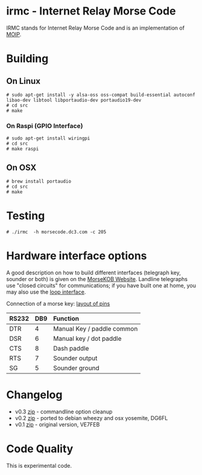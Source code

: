 irmc - Internet Relay Morse Code
================================
IRMC stands for Internet Relay Morse Code and is an implementation of [MOIP](http://8ch9azbsfifz.github.io/moip/).

# Building 
## On Linux
    # sudo apt-get install -y alsa-oss oss-compat build-essential autoconf libao-dev libtool libportaudio-dev portaudio19-dev
    # cd src
    # make 

### On Raspi (GPIO Interface)
    # sudo apt-get install wiringpi
    # cd src
    # make raspi

## On OSX
    # brew install portaudio
    # cd src
    # make

# Testing
    # ./irmc  -h morsecode.dc3.com -c 205

# Hardware interface options
A good description on how to build different interfaces (telegraph key, sounder or both) 
is given on the [MorseKOB Website](http://kob.sdf.org/morsekob/interface.htm). 
Landline telegraphs use "closed circuits" for communications; if you have built one at home, 
you may also use the [loop interface](http://kob.sdf.org/morsekob/docs/loopinterface.pdf).

Connection of a morse key:
[layout of pins](http://techpubs.sgi.com/library/dynaweb_docs/0650/SGI_Admin/books/MUX_IG/sgi_html/figures/4-2.serial.port.con.gif)

|  RS232    | DB9    | Function |   
| :-------- |:-------| :------  | 
|  DTR      | 4      | Manual Key / paddle common|
|  DSR      | 6      | Manual key / dot paddle|
|  CTS      | 8      | Dash paddle|
|  RTS      | 7      | Sounder output|
|  SG       | 5      | Sounder ground|


# Changelog
* v0.3 [zip](https://github.com/8cH9azbsFifZ/irmc/archive/v0.3.zip) - commandline option cleanup
* v0.2 [zip](https://github.com/8cH9azbsFifZ/irmc/archive/v0.2.zip) - ported to debian wheezy and osx yosemite, DG6FL
* v0.1 [zip](https://github.com/8cH9azbsFifZ/irmc/archive/v0.1.zip) - original version, VE7FEB

Code Quality
============
This is experimental code.
